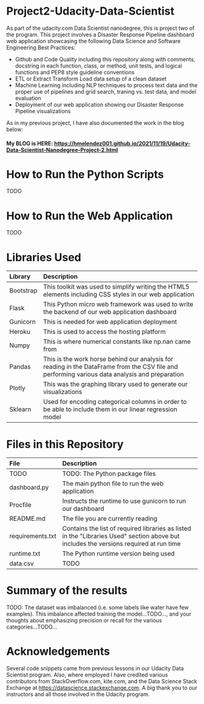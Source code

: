 # Project2-Udacity-Data-Scientist
As part of the udacity.com Data Scientist nanodegree, this is project two of the program. This project involves a Disaster Response Pipeline dashboard web application showcasing the following Data Science and Software Engineering Best Practices:

* Github and Code Quality including this repository along with comments, docstring in each function, class, or method, unit tests, and logical functions and PEP8 style guideline conventions
* ETL or Extract Transform Load data setup of a clean dataset
* Machine Learning including NLP techniques to process text data and the proper use of pipelines and grid search, traning vs. test data, and model evaluation
* Deployment of our web application showing our Disaster Response Pipeline visualizations

As in my previous project, I have also documented the work in the blog below:

#### My BLOG is HERE: https://hmelendez001.github.io/2021/11/19/Udacity-Data-Scientist-Nanodegree-Project-2.html

# How to Run the Python Scripts
TODO

# How to Run the Web Application
TODO

# Libraries Used
| Library | Description |
| :--- | :--- |
| Bootstrap |This toolkit was used to simplify writing the HTML5 elements including CSS styles in our web application |
| Flask |This Python micro web framework was used to write the backend of our web application dashboard |
| Gunicorn | This is needed for web application deployment |
| Heroku | This is used to access the hosting platform |
| Numpy |This is where numerical constants like np.nan came from|
| Pandas |This is the work horse behind our analysis for reading in the DataFrame from the CSV file and performing various data analysis and preparation |
| Plotly |This was the graphing library used to generate our visualizations |
| Sklearn |Used for encoding categorical columns in order to be able to include them in our linear regression model |

# Files in this Repository
| File | Description |
| :--- | :--- |
| TODO | TODO: The Python package files |
| dashboard.py | The main python file to run the web application |
| Procfile | Instructs the runtime to use gunicorn to run our dashboard |
| README.md | The file you are currently reading |
| requirements.txt | Contains the list of required libraries as listed in the "Libraries Used" section above but includes the versions required at run time |
| runtime.txt | The Python runtime version being used |
| data.csv | TODO |

# Summary of the results
TODO: The dataset was imbalanced (i.e. some labels like water have few examples). This imbalance affected training the model...TODO..., and your thoughts about emphasizing precision or recall for the various categories...TODO...

# Acknowledgements
Several code snippets came from previous lessons in our Udacity Data Scientist program. Also, where employed I have credited various contributors from StackOverflow.com, kite.com, and the Data Science Stack Exchange at https://datascience.stackexchange.com. A big thank you to our instructors and all those involved in the Udacity program.
